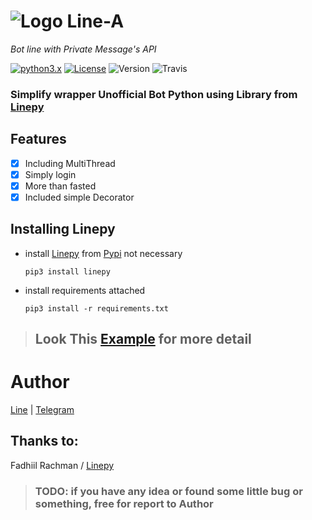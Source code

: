 # ![Logo](https://github.com/dyseo/X/blob/master/examples/assets/LINE-sm.png) Line-A
_Bot line with Private Message's API_

[![python3.x](https://img.shields.io/badge/python-3.x-green.svg)](https://www.python.org/downloads/release/python-372/) [![License](https://img.shields.io/badge/MIT-License-blue.svg)](https://opensource.org/licenses/MIT) ![Version](https://img.shields.io/badge/Version-0.3-red.svg) ![Travis](https://travis-ci.org/dyseo/A.svg?branch=master)



### Simplify wrapper Unofficial Bot Python using Library from [Linepy](https://pypi.org/project/linepy/3.0.8/)

## Features
- [x] Including MultiThread
- [x] Simply login
- [x] More than fasted
- [x] Included simple Decorator

## Installing Linepy
* install [Linepy](https://pypi.org/project/linepy/3.0.8/) from [Pypi](pypi.org) not necessary
 
     `pip3 install linepy`

* install requirements attached

     `pip3 install -r requirements.txt`     
 
 
 
> ## Look This [Example](https://github.com/dyseo/A/blob/master/bots) for more detail


# Author
[Line](line.me/ti/p/~line.bngsad) | [Telegram](t.me/alnyz)

## Thanks to:
Fadhiil Rachman / [Linepy](https://github.com/fadhiilrachman/line-py)


> ### TODO: if you have any idea or found some little bug or something, free for report to Author

